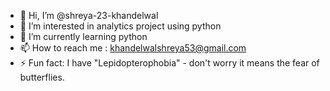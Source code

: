 - 👋 Hi, I’m @shreya-23-khandelwal
- 👀 I’m interested in analytics project using python
- 🌱 I’m currently learning python
- 📫 How to reach me : khandelwalshreya53@gmail.com
- ⚡ Fun fact: I have "Lepidopterophobia" - don't worry it means the fear of butterflies.

<!---
shreya-23-khandelwal/shreya-23-khandelwal is a ✨ special ✨ repository because its `README.md` (this file) appears on your GitHub profile.
You can click the Preview link to take a look at your changes.
--->
